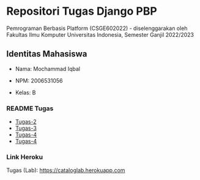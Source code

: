 # Repositori Tugas Django PBP

Pemrograman Berbasis Platform (CSGE602022) - diselenggarakan oleh Fakultas Ilmu Komputer Universitas Indonesia, Semester Ganjil 2022/2023

## Identitas Mahasiswa

- Nama: Mochammad Iqbal

- NPM: 2006531056

- Kelas: B

### README Tugas
- [Tugas-2](katalog/Lab1.md)
- [Tugas-3](mywatchlist/Lab2.md)
- [Tugas-4](todolist/Lab3.md)
- [Tugas-4](todolist/Lab4.md)

### Link Heroku

Tugas (Lab): https://cataloglab.herokuapp.com